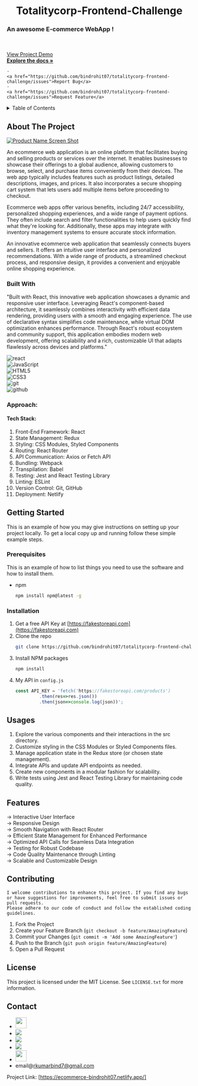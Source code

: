  <div alingn="center">
<h1 align="center">Totalitycorp-Frontend-Challenge</h1>

  <p align="center">
    <h3>An awesome E-commerce WebApp !</h3>
    <br />
    <br />
    <a href="https://ecommerce-bindrohit07.netlify.app/">View Project Demo</a>
   <br>
    <a href="https://github.com/bindrohit07/totalitycorp-frontend-challenge"><strong>Explore the docs »</strong></a>
 
    ·
    <a href="https://github.com/bindrohit07/totalitycorp-frontend-challenge/issues">Report Bug</a>
    ·
    <a href="https://github.com/bindrohit07/totalitycorp-frontend-challenge/issues">Request Feature</a>
  </p>
</div>

<!-- TABLE OF CONTENTS -->
<details>
  <summary>Table of Contents</summary>
  <ol>
    <li>
      <a href="#about-the-project">About The Project</a>
      <ul>
        <li><a href="#built-with">Built With</a></li>
        <li><a href="#approach">Approach</a></li>
      </ul>
    </li>
    <li>
      <a href="#getting-started">Getting Started</a>
      <ul>
        <li><a href="#prerequisites">Prerequisites</a></li>
        <li><a href="#installation">Installation</a></li>
      </ul>
    </li>
    <li><a href="#usage">Usage</a></li>
    <li><a href="#features">Features</a></li>
    <li><a href="#contributing">Contributing</a></li>
    <li><a href="#license">License</a></li>
    <li><a href="#contact">Contact</a></li>

  </ol>
</details>

<!-- ABOUT THE PROJECT -->
## About The Project
[![Product Name Screen Shot][product-screenshot]](https://example.com)


An ecommerce web application is an online platform that facilitates buying and selling products or services over the internet. It enables businesses to showcase their offerings to a global audience, allowing customers to browse, select, and purchase items conveniently from their devices. The web app typically includes features such as product listings, detailed descriptions, images, and prices. It also incorporates a secure shopping cart system that lets users add multiple items before proceeding to checkout.

Ecommerce web apps offer various benefits, including 24/7 accessibility, personalized shopping experiences, and a wide range of payment options. They often include search and filter functionalities to help users quickly find what they're looking for. Additionally, these apps may integrate with inventory management systems to ensure accurate stock information.

An innovative ecommerce web application that seamlessly connects buyers and sellers. It offers an intuitive user interface and personalized recommendations. With a wide range of products, a streamlined checkout process, and responsive design, it provides a convenient and enjoyable online shopping experience.


### Built With

"Built with React, this innovative web application showcases a dynamic and responsive user interface. Leveraging React's component-based architecture, it seamlessly combines interactivity with efficient data rendering, providing users with a smooth and engaging experience. The use of declarative syntax simplifies code maintenance, while virtual DOM optimization enhances performance. Through React's robust ecosystem and community support, this application embodies modern web development, offering scalability and a rich, customizable UI that adapts flawlessly across devices and platforms."

![react](https://img.shields.io/badge/-react-grey?style=for-the-badge&logo=react&logoColor=white&labelColor=8E2DE2)
<br>
![JavaScript](https://img.shields.io/badge/-JavaScript-grey?style=for-the-badge&logo=javascript&logoColor=white&labelColor=8E2DE2)
<br>
![HTML5](https://img.shields.io/badge/html%205-grey?style=for-the-badge&logo=html5&logoColor=white&labelColor=8E2DE2)
<br>
![CSS3](https://img.shields.io/badge/css%203-grey?style=for-the-badge&logo=css3&logoColor=white&labelColor=8E2DE2)
<br>
![git](https://img.shields.io/badge/-git-grey?style=for-the-badge&logo=git&logoColor=white&labelColor=8E2DE2)
<br>
![github](https://img.shields.io/badge/-github-grey?style=for-the-badge&logo=github&logoColor=white&labelColor=8E2DE2)

### Approach:
<h4>Tech Stack:</h4>
<ol>
  <li>Front-End Framework: React</li>
  <li>State Management: Redux</li>
  <li>Styling: CSS Modules, Styled Components </li>
  <li>Routing: React Router</li>
  <li>API Communication: Axios or Fetch API</li>
  <li>Bundling: Webpack</li>
  <li>Transpilation: Babel</li>
  <li>Testing: Jest and React Testing Library</li>
  <li>Linting: ESLint</li>
  <li>Version Control: Git, GitHub </li>
  <li>Deployment: Netlify</li>
</ol

<!-- GETTING STARTED -->
## Getting Started

This is an example of how you may give instructions on setting up your project locally.
To get a local copy up and running follow these simple example steps.



### Prerequisites

This is an example of how to list things you need to use the software and how to install them.
* npm
  ```sh
  npm install npm@latest -g
  ```

### Installation

1. Get a free API Key at [https://fakestoreapi.com](https://fakestoreapi.com)
2. Clone the repo
   ```sh
   git clone https://github.com/bindrohit07/totalitycorp-frontend-challenge.git
   ```
3. Install NPM packages
   ```sh
   npm install
   ```
4. My API in `config.js`
   ```js
   const API_KEY = 'fetch('https://fakestoreapi.com/products')
            .then(res=>res.json())
            .then(json=>console.log(json))';
   ```

<!-- USAGE EXAMPLES -->
## Usages  

1. Explore the various components and their interactions in the src directory.
2. Customize styling in the CSS Modules or Styled Components files.
3. Manage application state in the Redux store (or chosen state management).
4. Integrate APIs and update API endpoints as needed.
5. Create new components in a modular fashion for scalability.
6. Write tests using Jest and React Testing Library for maintaining code quality.

<!-- FEATURES -->
## Features

-> Interactive User Interface
<br>
-> Responsive Design
<br>
-> Smooth Navigation with React Router
<br>
-> Efficient State Management for Enhanced Performance
<br>
-> Optimized API Calls for Seamless Data Integration
<br>
-> Testing for Robust Codebase
<br>
-> Code Quality Maintenance through Linting
<br>
-> Scalable and Customizable Design

<!-- CONTRIBUTING -->
## Contributing
    I welcome contributions to enhance this project. If you find any bugs or have suggestions for improvements, feel free to submit issues or pull requests. 
    Please adhere to our code of conduct and follow the established coding guidelines.

1. Fork the Project
2. Create your Feature Branch (`git checkout -b feature/AmazingFeature`)
3. Commit your Changes (`git commit -m 'Add some AmazingFeature'`)
4. Push to the Branch (`git push origin feature/AmazingFeature`)
5. Open a Pull Request

<!-- LICENSE -->
## License
This project is licensed under the MIT License. See `LICENSE.txt` for more information.


<!-- CONTACT -->
## Contact
- <a href="https://www.linkedin.com/in/rohitkumarbind/"><img height="30px" src="https://img.shields.io/badge/Rohit Kumar Bind-8E2DE2?style=for-the-badge&logo=google%20chrome&logoColor=white"/></a>
- <a href="https://www.instagram.com/me_bindrohit07/"><img src="https://img.shields.io/badge/instagram%20@me_bindrohit07-DD2476?style=for-the-badge&logo=instagram&logoColor=white"/></a>
- <a href="https://www.facebook.com/people/Rohit-Kumar-Bind/pfbid0MRhFPR1XjyyfhC8V8h7KHAEbtou3aaxHaUF7AHGjB5Rq3xP4AwL72nYyC8HfC4qnl/"><img src="https://img.shields.io/badge/facebook%20@Rohit Kumar Bind-344E86?style=for-the-badge&logo=facebook&logoColor=white"/></a>
- <a href="https://www.twitter.com/rudra_rohit999/"><img src="https://img.shields.io/badge/twitter%20@rudra_rohit999-0D95E8?style=for-the-badge&logo=twitter&logoColor=white"/></a>
- <a href="https://bindrohit07.github.io/rohitkumarbind/"><img height="30px" src="https://img.shields.io/badge/Rohit Kumar Bind-8E2DE2?style=for-the-badge&logo=google%20chrome&logoColor=white"/></a>
- email@rkumarbind7@gmail.com

Project Link: [https://ecommerce-bindrohit07.netlify.app/]

<!-- MARKDOWN LINKS & IMAGES -->
<!-- https://www.markdownguide.org/basic-syntax/#reference-style-links -->
[contributors-shield]: https://img.shields.io/github/contributors/othneildrew/Best-README-Template.svg?style=for-the-badge
[contributors-url]: https://github.com/othneildrew/Best-README-Template/graphs/contributors
[forks-shield]: https://img.shields.io/github/forks/othneildrew/Best-README-Template.svg?style=for-the-badge
[forks-url]: https://github.com/othneildrew/Best-README-Template/network/members
[stars-shield]: https://img.shields.io/github/stars/othneildrew/Best-README-Template.svg?style=for-the-badge
[stars-url]: https://github.com/othneildrew/Best-README-Template/stargazers
[issues-shield]: https://img.shields.io/github/issues/othneildrew/Best-README-Template.svg?style=for-the-badge
[issues-url]: https://github.com/othneildrew/Best-README-Template/issues
[license-shield]: https://img.shields.io/github/license/othneildrew/Best-README-Template.svg?style=for-the-badge
[license-url]: https://github.com/othneildrew/Best-README-Template/blob/master/LICENSE.txt
[linkedin-shield]: https://img.shields.io/badge/-LinkedIn-black.svg?style=for-the-badge&logo=linkedin&colorB=555
[linkedin-url]: https://linkedin.com/in/othneildrew
[product-screenshot]: images/screenshot.png
[Next.js]: https://img.shields.io/badge/next.js-000000?style=for-the-badge&logo=nextdotjs&logoColor=white
[Next-url]: https://nextjs.org/
[React.js]: https://img.shields.io/badge/React-20232A?style=for-the-badge&logo=react&logoColor=61DAFB
[React-url]: https://reactjs.org/
[Vue.js]: https://img.shields.io/badge/Vue.js-35495E?style=for-the-badge&logo=vuedotjs&logoColor=4FC08D
[Vue-url]: https://vuejs.org/
[Angular.io]: https://img.shields.io/badge/Angular-DD0031?style=for-the-badge&logo=angular&logoColor=white
[Angular-url]: https://angular.io/
[Svelte.dev]: https://img.shields.io/badge/Svelte-4A4A55?style=for-the-badge&logo=svelte&logoColor=FF3E00
[Svelte-url]: https://svelte.dev/
[Laravel.com]: https://img.shields.io/badge/Laravel-FF2D20?style=for-the-badge&logo=laravel&logoColor=white
[Laravel-url]: https://laravel.com
[Bootstrap.com]: https://img.shields.io/badge/Bootstrap-563D7C?style=for-the-badge&logo=bootstrap&logoColor=white
[Bootstrap-url]: https://getbootstrap.com
[JQuery.com]: https://img.shields.io/badge/jQuery-0769AD?style=for-the-badge&logo=jquery&logoColor=white
[JQuery-url]: https://jquery.com 
[Node.js]: https://img.shields.io/badge/Node-20232A?style=for-the-badge&logo=node&logoColor=61DAFB
[Node-url]: https://nodejs.org/
[javascript]: https://img.shields.io/badge/Javascript-20232A?style=for-the-badge&logo=javascript&logoColor=61DAFB
[Javascript-url]: https://javascript.com/


